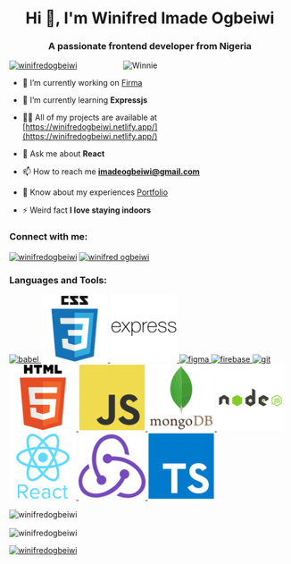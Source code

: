 <h1 align="center">Hi 👋, I'm Winifred Imade Ogbeiwi</h1>
<h3 align="center">A passionate frontend developer from Nigeria</h3>
<img align="right" alt="Winnie" width="300" src="https://img.freepik.com/free-vector/hand-drawn-flat-design-devops-illustration_23-2149375793.jpg?size=626&ext=jpg&uid=R81818668&ga=GA1.2.1081064923.1696895469&semt=ais">

<p align="left"> <a href="https://twitter.com/winifredogbeiwi" target="blank"><img src="https://img.shields.io/twitter/follow/winifredogbeiwi?logo=twitter&style=for-the-badge" alt="winifredogbeiwi" /></a> </p>

- 🔭 I’m currently working on [Firma](https://firma.ink/)

- 🌱 I’m currently learning **Expressjs**

- 👨‍💻 All of my projects are available at [https://winifredogbeiwi.netlify.app/](https://winifredogbeiwi.netlify.app/)

- 💬 Ask me about **React**

- 📫 How to reach me **imadeogbeiwi@gmail.com**

- 📄 Know about my experiences [Portfolio](https://drive.google.com/file/d/1eHRNad23n7qYfpRfIMxapWvH3-uca8RI/view?usp=sharing)

- ⚡ Weird fact **I love staying indoors**

<h3 align="left">Connect with me:</h3>
<p align="left">
<a href="https://twitter.com/winifredogbeiwi" target="blank"><img align="center" src="https://raw.githubusercontent.com/rahuldkjain/github-profile-readme-generator/master/src/images/icons/Social/twitter.svg" alt="winifredogbeiwi" height="30" width="40" /></a>
<a href="https://linkedin.com/in/winifred ogbeiwi" target="blank"><img align="center" src="https://raw.githubusercontent.com/rahuldkjain/github-profile-readme-generator/master/src/images/icons/Social/linked-in-alt.svg" alt="winifred ogbeiwi" height="30" width="40" /></a>
</p>

<h3 align="left">Languages and Tools:</h3>
<p align="left"> <a href="https://babeljs.io/" target="_blank" rel="noreferrer"> <img src="https://www.vectorlogo.zone/logos/babeljs/babeljs-icon.svg" alt="babel" width="120" height="120"/> </a> <a href="https://www.w3schools.com/css/" target="_blank" rel="noreferrer"> <img src="https://raw.githubusercontent.com/devicons/devicon/master/icons/css3/css3-original-wordmark.svg" alt="css3" width="120" height="120"/> </a> <a href="https://expressjs.com" target="_blank" rel="noreferrer"> <img src="https://raw.githubusercontent.com/devicons/devicon/master/icons/express/express-original-wordmark.svg" alt="express" width="120" height="120"/> </a> <a href="https://www.figma.com/" target="_blank" rel="noreferrer"> <img src="https://www.vectorlogo.zone/logos/figma/figma-icon.svg" alt="figma" width="120" height="120"/> </a> <a href="https://firebase.google.com/" target="_blank" rel="noreferrer"> <img src="https://www.vectorlogo.zone/logos/firebase/firebase-icon.svg" alt="firebase" width="120" height="120"/> </a> <a href="https://git-scm.com/" target="_blank" rel="noreferrer"> <img src="https://www.vectorlogo.zone/logos/git-scm/git-scm-icon.svg" alt="git" width="120" height="120"/> </a> <a href="https://www.w3.org/html/" target="_blank" rel="noreferrer"> <img src="https://raw.githubusercontent.com/devicons/devicon/master/icons/html5/html5-original-wordmark.svg" alt="html5" width="120" height="120"/> </a> <a href="https://developer.mozilla.org/en-US/docs/Web/JavaScript" target="_blank" rel="noreferrer"> <img src="https://raw.githubusercontent.com/devicons/devicon/master/icons/javascript/javascript-original.svg" alt="javascript" width="120" height="120"/> </a> <a href="https://www.mongodb.com/" target="_blank" rel="noreferrer"> <img src="https://raw.githubusercontent.com/devicons/devicon/master/icons/mongodb/mongodb-original-wordmark.svg" alt="mongodb" width="120" height="120"/> </a> <a href="https://nodejs.org" target="_blank" rel="noreferrer"> <img src="https://raw.githubusercontent.com/devicons/devicon/master/icons/nodejs/nodejs-original-wordmark.svg" alt="nodejs" width="120" height="120"/> </a> <a href="https://reactjs.org/" target="_blank" rel="noreferrer"> <img src="https://raw.githubusercontent.com/devicons/devicon/master/icons/react/react-original-wordmark.svg" alt="react" width="120" height="120"/> </a> <a href="https://redux.js.org" target="_blank" rel="noreferrer"> <img src="https://raw.githubusercontent.com/devicons/devicon/master/icons/redux/redux-original.svg" alt="redux" width="120" height="120"/> </a> <a href="https://www.typescriptlang.org/" target="_blank" rel="noreferrer"> <img src="https://raw.githubusercontent.com/devicons/devicon/master/icons/typescript/typescript-original.svg" alt="typescript" width="120" height="120"/> </a> </p>

<p><img align="center" src="https://github-readme-stats.vercel.app/api/top-langs?username=winifredogbeiwi&show_icons=true&locale=en&layout=compact" alt="winifredogbeiwi" /></p>

<p><img align="center" src="https://github-readme-streak-stats.herokuapp.com/?user=winifredogbeiwi&" alt="winifredogbeiwi" /></p>
<p align="left"> <a href="https://github.com/ryo-ma/github-profile-trophy"><img src="https://github-profile-trophy.vercel.app/?username=winifredogbeiwi" alt="winifredogbeiwi" /></a> </p>

